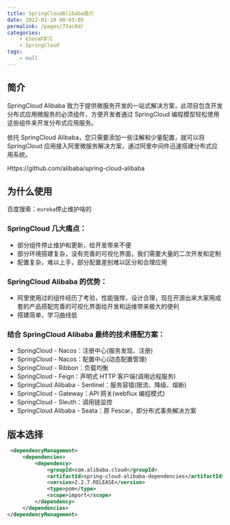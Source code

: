 ```yaml
---
title: SpringCloudAlibaba简介
date: 2022-01-10 00:03:05
permalink: /pages/73ac8d/
categories:
    - 《Java》学习
    - SpringCloud
tags:
    - null
---
```


## 简介

SpringCloud Alibaba 致力于提供微服务开发的一站式解决方案，此项目包含开发分布式应用微服务的必须组件，方便开发者通过 SpringCloud 编程模型轻松使用这些组件来开发分布式应用服务。

依托 SpringCloud Alibaba，您只需要添加一些注解和少量配置，就可以将 SpringCloud 应用接入阿里微服务解决方案，通过阿里中间件迅速搭建分布式应用系统。

Https://github.com/alibaba/spring-cloud-alibaba

## 为什么使用

百度搜索：`eureka`停止维护啥的

### SpringCloud 几大痛点：

-   部分组件停止维护和更新，给开发带来不便
-   部分环境搭建复杂，没有完善的可视化界面，我们需要大量的二次开发和定制
-   配置复杂，难以上手，部分配置差别难以区分和合理应用

### SpringCloud Alibaba 的优势：

-   阿里使用过的组件经历了考验，性能强悍，设计合理，现在开源出来大家用成套的产品搭配完善的可视化界面给开发和运维带来极大的便利
-   搭建简单，学习曲线低

### 结合 SpringCloud Alibaba 最终的技术搭配方案：

-   SpringCloud - Nacos：注册中心(服务发现、注册)
-   SpringCloud - Nacos：配置中心(动态配置管理)
-   SpringCloud - Ribbon：负载均衡
-   SpringCloud - Feign：声明式 HTTP 客户端(调用远程服务)
-   SpringCloud Alibaba - Sentinel：服务容错(限流、降级、熔断)
-   SpringCloud - Gateway：API 网关(webflux 编程模式)
-   SpringCloud - Sleuth：调用链监控
-   SpringCloud Alibaba - Seata：原 Fescar，即分布式事务解决方案

## 版本选择

```xml
 <dependencyManagement>
     <dependencies>
         <dependency>
             <groupId>com.alibaba.cloud</groupId>
             <artifactId>spring-cloud-alibaba-dependencies</artifactId>
             <version>2.2.7.RELEASE</version>
             <type>pom</type>
             <scope>import</scope>
         </dependency>
     </dependencies>
</dependencyManagement>

```

